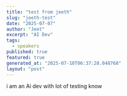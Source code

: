 ```yaml
---
title: "test from jeeth"
slug: "jeeth-test"
date: "2025-07-07"
author: "Jeet"
excerpt: "AI Dev"
tags:
  - speakers
published: true
featured: true
generated_at: "2025-07-10T06:37:28.040768"
layout: "post"
---
```


i am an Ai dev with lot of testing know